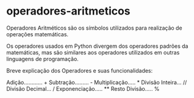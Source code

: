 # operadores-aritmeticos

Operadores Aritméticos são os símbolos utilizados para realização de operações matemáticas.

Os operadores usados em Python divergem dos operadores padrões da matemáticas, mas são similares aos operadores utilizados em outras linguagens de programação.

Breve explicação dos Operadores e suas funcionalidades:

Adição............ +
Subtração......... -
Multiplicação..... *
Divisão Inteira... //
Divisão Decimal... /
Exponenciação..... **
Resto Divisão..... %


